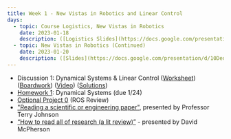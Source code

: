 ```yaml
---
title: Week 1 - New Vistas in Robotics and Linear Control
days:
  - topic: Course Logistics, New Vistas in Robotics
    date: 2023-01-18
    description: ([Logistics Slides](https://docs.google.com/presentation/d/1hHQqorWwJd9Jig4hDvZ2ng79M7YlpK-5vjZXVwEssLA/edit?usp=drive_link)), ([Lecture](https://docs.google.com/presentation/d/10DedN-GZZ1tBXF6dZlKNi66t-5l5ao-1/edit?usp=drive_link&ouid=114555070637299507702&rtpof=true&sd=true)) <br /> Reading - MLS 2.1-2.5, 3.1-3.3 <br /> Optional Reading - MLS Appendix A.3
  - topic: New Vistas in Robotics (Continued)
    date: 2023-01-20
    description: ([Slides](https://docs.google.com/presentation/d/10DedN-GZZ1tBXF6dZlKNi66t-5l5ao-1/edit?usp=drive_link&ouid=114555070637299507702&rtpof=true&sd=true)) <br /> Reading - MLS Ch 3.4, 4.1-4.3
---
```

- Discussion 1: Dynamical Systems & Linear Control ([Worksheet](https://ucb-ee106.github.io/106b-sp24site/assets/disc/disc1_systems.pdf)) ([Boardwork](https://ucb-ee106.github.io/106b-sp24site/assets/disc/disc1_boardwork.pdf)) ([Video](https://youtu.be/4u3AN6rC1v4)) ([Solutions](https://ucb-ee106.github.io/106b-sp24site/assets/disc/disc1_sols.pdf))
- [Homework 1](https://ucb-ee106.github.io/106b-sp24site/assets/hw/hw1.pdf): Dynamical Systems (due 1/24)
- [Optional Project 0](assets/proj/proj0.pdf) (ROS Review)
- ["Reading a scientific or engineering paper"](https://youtu.be/0nwFSCAacWk), presented by Professor Terry Johnson
- [“How to read all of research (a lit review)”](https://youtu.be/y9rAzM30EDw) - presented by David McPherson

<a id="Week2"></a>

